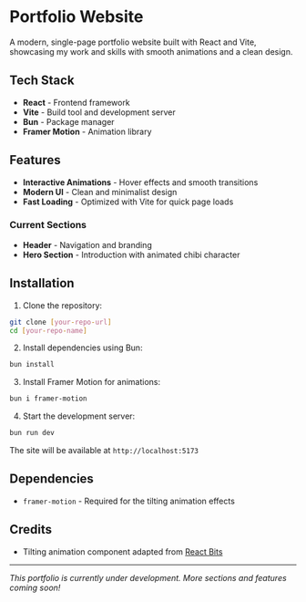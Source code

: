 # Portfolio Website

A modern, single-page portfolio website built with React and Vite, showcasing my work and skills with smooth animations and a clean design.

## Tech Stack

- **React** - Frontend framework
- **Vite** - Build tool and development server
- **Bun** - Package manager
- **Framer Motion** - Animation library

## Features

- **Interactive Animations** - Hover effects and smooth transitions
- **Modern UI** - Clean and minimalist design
- **Fast Loading** - Optimized with Vite for quick page loads

### Current Sections

- **Header** - Navigation and branding
- **Hero Section** - Introduction with animated chibi character

## Installation

1. Clone the repository:

```bash
git clone [your-repo-url]
cd [your-repo-name]
```

2. Install dependencies using Bun:

```bash
bun install
```

3. Install Framer Motion for animations:

```bash
bun i framer-motion
```

4. Start the development server:

```bash
bun run dev
```

The site will be available at `http://localhost:5173`

## Dependencies

- `framer-motion` - Required for the tilting animation effects

## Credits

- Tilting animation component adapted from [React Bits](https://github.com/DavidHDev/react-bits)

---

_This portfolio is currently under development. More sections and features coming soon!_
